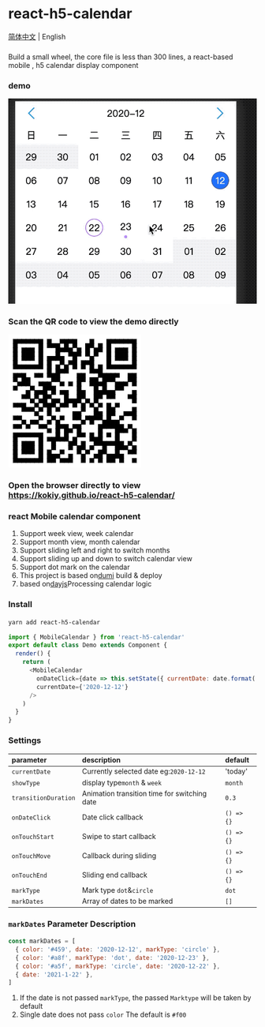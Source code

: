 # react-h5-calendar

[简体中文](https://github.com/kokiy/react-h5-calendar/blob/main/README.md) | English

###

Build a small wheel, the core file is less than 300 lines, a react-based mobile , h5 calendar display component

### demo

![demo](./demo.gif)

### Scan the QR code to view the demo directly

![demo](./qrcode.png)

### Open the browser directly to view https://kokiy.github.io/react-h5-calendar/

### react Mobile calendar component

1. Support week view, week calendar
2. Support month view, month calendar
3. Support sliding left and right to switch months
4. Support sliding up and down to switch calendar view
5. Support dot mark on the calendar
6. This project is based on[dumi](https://github.com/umijs/dumi) build & deploy
7. based on[dayjs](https://github.com/iamkun/dayjs)Processing calendar logic

### Install

`yarn add react-h5-calendar`

```js
import { MobileCalendar } from 'react-h5-calendar'
export default class Demo extends Component {
  render() {
    return (
      <MobileCalendar
        onDateClick={date => this.setState({ currentDate: date.format('YYYY-MM-DD') })}
        currentDate={'2020-12-12'}
      />
    )
  }
}
```

### Settings

| parameter            | description                                  | default    |
| :------------------- | :------------------------------------------- | :--------- |
| `currentDate`        | Currently selected date eg:`2020-12-12`      | 'today'    |
| `showType`           | display type`month` & `week`                 | `month`    |
| `transitionDuration` | Animation transition time for switching date | `0.3`      |
| `onDateClick`        | Date click callback                          | `() => {}` |
| `onTouchStart`       | Swipe to start callback                      | `() => {}` |
| `onTouchMove`        | Callback during sliding                      | `() => {}` |
| `onTouchEnd`         | Sliding end callback                         | `() => {}` |
| `markType`           | Mark type `dot`&`circle`                     | `dot`      |
| `markDates`          | Array of dates to be marked                  | `[]`       |

### `markDates` Parameter Description

```js
const markDates = [
  { color: '#459', date: '2020-12-12', markType: 'circle' },
  { color: '#a8f', markType: 'dot', date: '2020-12-23' },
  { color: '#a5f', markType: 'circle', date: '2020-12-22' },
  { date: '2021-1-22' },
]
```

1.  If the date is not passed `markType`, the passed `Marktype` will be taken by default
2.  Single date does not pass `color` The default is `#f00`
